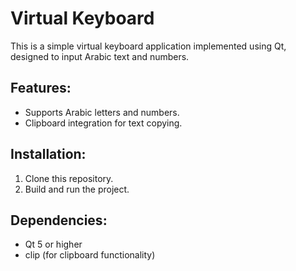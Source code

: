 # Virtual Keyboard

This is a simple virtual keyboard application implemented using Qt, designed to input Arabic text and numbers.

## Features:
- Supports Arabic letters and numbers.
- Clipboard integration for text copying.

## Installation:
1. Clone this repository.
3. Build and run the project.

## Dependencies:
- Qt 5 or higher
- clip (for clipboard functionality)
